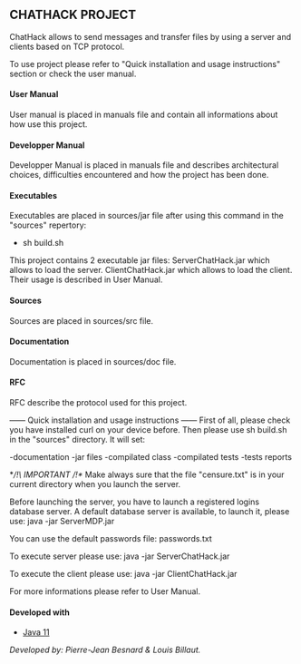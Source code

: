 ## CHATHACK PROJECT

ChatHack allows to send messages and transfer 
files by using a server and clients based on TCP 
protocol.

To use project please refer to "Quick 
installation and usage instructions" section or
check the user manual.


####  User Manual 

User manual is placed in manuals file and contain
all informations about how use this project.


####  Developper Manual 

Developper Manual is placed in manuals file and 
describes architectural choices, difficulties 
encountered and how the project has been done. 


####  Executables 

Executables are placed in sources/jar file after 
using this command in the "sources" repertory:

 - sh build.sh

This project contains 2 executable jar files:
ServerChatHack.jar which allows to load the server.
ClientChatHack.jar which allows to load the client.
Their usage is described in User Manual. 


####  Sources 

Sources are placed in sources/src file.


####  Documentation

Documentation is placed in sources/doc file. 


#### RFC
RFC describe the protocol used for this project. 


—— Quick installation and usage instructions ——
First of all, please check you have installed curl
 on your device before.
Then please use sh build.sh in the "sources" 
directory. It will set:

-documentation
-jar files
-compilated class
-compilated tests
-tests reports

**/!\ IMPORTANT /!\**
Make always sure that the file "censure.txt" is in 
your current directory when you launch the server.

Before launching the server, you have to launch a
registered logins database server. 
A default database server is available, to launch
it, please use:
java -jar ServerMDP.jar

You can use the default passwords file:
passwords.txt

To execute server please use: 
java -jar ServerChatHack.jar

To execute the client please use:
java -jar ClientChatHack.jar

For more informations please refer to User Manual.

#### Developed with
- [Java 11](https://www.oracle.com/fr/java/technologies/javase-jdk11-downloads.html)


*Developed by: Pierre-Jean Besnard & Louis Billaut.*
